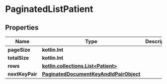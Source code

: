 
# PaginatedListPatient

## Properties
Name | Type | Description | Notes
------------ | ------------- | ------------- | -------------
**pageSize** | **kotlin.Int** |  | 
**totalSize** | **kotlin.Int** |  | 
**rows** | [**kotlin.collections.List&lt;Patient&gt;**](Patient.md) |  | 
**nextKeyPair** | [**PaginatedDocumentKeyAndIdPairObject**](PaginatedDocumentKeyAndIdPairObject.md) |  |  [optional]



